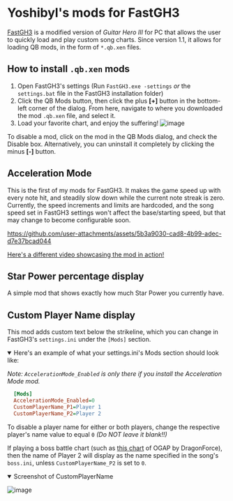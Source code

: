 # Yoshibyl's mods for FastGH3
[FastGH3](https://github.com/donnaken15/FastGH3) is a modified version of *Guitar Hero III* for PC that allows the user to quickly load and play custom song charts.  Since version 1.1, it allows for loading QB mods, in the form of `*.qb.xen` files.

## How to install `.qb.xen` mods
1. Open FastGH3's settings (Run `FastGH3.exe -settings` *or* the `settings.bat` file in the FastGH3 installation folder)
2. Click the QB Mods button, then click the plus **[+]** button in the bottom-left corner of the dialog.  From here, navigate to where you downloaded the mod `.qb.xen` file, and select it.
3. Load your favorite chart, and enjoy the suffering!
![image](https://github.com/user-attachments/assets/77f63f13-18d5-4b93-b2c5-92d51d95a105)

To disable a mod, click on the mod in the QB Mods dialog, and check the Disable box.  Alternatively, you can uninstall it completely by clicking the minus **[-]** button.

## Acceleration Mode
This is the first of my mods for FastGH3.  It makes the game speed up with every note hit, and steadily slow down while the current note streak is zero.  Currently, the speed increments and limits are hardcoded, and the song speed set in FastGH3 settings won't affect the base/starting speed, but that may change to become configurable soon.

https://github.com/user-attachments/assets/5b3a9030-cad8-4b99-adec-d7e37bcad044

[Here's a different video showcasing the mod in action!](https://youtu.be/LJt_AqU60Hk)

## Star Power percentage display
A simple mod that shows exactly how much Star Power you currently have.

## Custom Player Name display
This mod adds custom text below the strikeline, which you can change in FastGH3's `settings.ini` under the `[Mods]` section.

<details open>
<summary>Here's an example of what your settings.ini's Mods section should look like:</summary>
  
*Note: `AccelerationMode_Enabled` is only there if you install the Acceleration Mode mod.*
  
```ini
  [Mods]
  AccelerationMode_Enabled=0
  CustomPlayerName_P1=Player 1
  CustomPlayerName_P2=Player 2
```
</details>

To disable a player name for either or both players, change the respective player's name value to equal `0` *(Do NOT leave it blank!!)*

If playing a boss battle chart (such as [this chart](https://drive.google.com/file/d/1GVKMmUK926fHVu_UE0KKTNU7-6cLIbve/view?usp=sharing) of OGAP by DragonForce), then the name of Player 2 will display as the name specified in the song's `boss.ini`, unless `CustomPlayerName_P2` is set to `0`.

<details open>
  <summary>Screenshot of CustomPlayerName</summary>

![image](https://github.com/user-attachments/assets/692223e0-1015-4610-b35d-a607b109e1b9)

</details>
